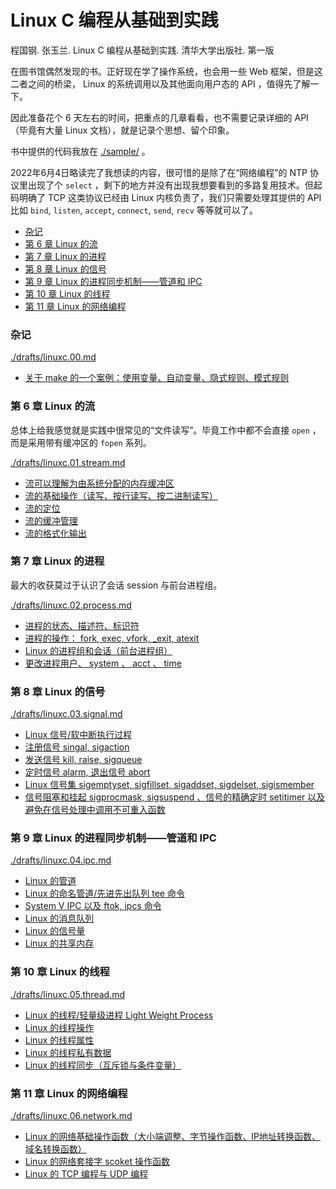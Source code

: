 # Linux C 编程从基础到实践

程国钢. 张玉兰. Linux C 编程从基础到实践. 清华大学出版社. 第一版

在图书馆偶然发现的书。正好现在学了操作系统，也会用一些 Web 框架，但是这二者之间的桥梁， Linux 的系统调用以及其他面向用户态的 API ，值得先了解一下。

因此准备花个 6 天左右的时间，把重点的几章看看，也不需要记录详细的 API （毕竟有大量 Linux 文档），就是记录个思想、留个印象。

书中提供的代码我放在 [./sample/](./sample/) 。

2022年6月4日略读完了我想读的内容，很可惜的是除了在“网络编程”的 NTP 协议里出现了个 `select` ，剩下的地方并没有出现我想要看到的多路复用技术。但起码明确了 TCP 这类协议已经由 Linux 内核负责了，我们只需要处理其提供的 API 比如 `bind`, `listen`, `accept`, `connect`, `send`, `recv` 等等就可以了。

<!-- @import "[TOC]" {cmd="toc" depthFrom=3 depthTo=6 orderedList=false} -->

<!-- code_chunk_output -->

- [杂记](#杂记)
- [第 6 章 Linux 的流](#第-6-章-linux-的流)
- [第 7 章 Linux 的进程](#第-7-章-linux-的进程)
- [第 8 章 Linux 的信号](#第-8-章-linux-的信号)
- [第 9 章 Linux 的进程同步机制——管道和 IPC](#第-9-章-linux-的进程同步机制管道和-ipc)
- [第 10 章 Linux 的线程](#第-10-章-linux-的线程)
- [第 11 章 Linux 的网络编程](#第-11-章-linux-的网络编程)

<!-- /code_chunk_output -->

### 杂记

[./drafts/linuxc.00.md](./drafts/linuxc.00.md)
- [关于 make 的一个案例：使用变量、自动变量、隐式规则、模式规则](./drafts/linuxc.00.md#关于-make-的一个案例使用变量-自动变量-隐式规则-模式规则)

### 第 6 章 Linux 的流

总体上给我感觉就是实践中很常见的“文件读写”。毕竟工作中都不会直接 `open` ，而是采用带有缓冲区的 `fopen` 系列。

[./drafts/linuxc.01.stream.md](./drafts/linuxc.01.stream.md)
- [流可以理解为由系统分配的内存缓冲区](./drafts/linuxc.01.stream.md#流可以理解为由系统分配的内存缓冲区)
- [流的基础操作（读写、按行读写、按二进制读写）](./drafts/linuxc.01.stream.md#流的基础操作读写-按行读写-按二进制读写)
- [流的定位](./drafts/linuxc.01.stream.md#流的定位)
- [流的缓冲管理](./drafts/linuxc.01.stream.md#流的缓冲管理)
- [流的格式化输出](./drafts/linuxc.01.stream.md#流的格式化输出)

### 第 7 章 Linux 的进程

最大的收获莫过于认识了会话 session 与前台进程组。

[./drafts/linuxc.02.process.md](./drafts/linuxc.02.process.md)
- [进程的状态、描述符、标识符](./drafts/linuxc.02.process.md#进程的状态-描述符-标识符)
- [进程的操作： fork, exec, vfork, _exit, atexit](./drafts/linuxc.02.process.md#进程的操作-fork-exec-vfork-_exit-atexit)
- [Linux 的进程组和会话（前台进程组）](./drafts/linuxc.02.process.md#linux-的进程组和会话前台进程组)
- [更改进程用户、 system 、 acct 、 time](./drafts/linuxc.02.process.md#更改进程用户-system-acct-time)

### 第 8 章 Linux 的信号

[./drafts/linuxc.03.signal.md](./drafts/linuxc.03.signal.md)
- [Linux 信号/软中断执行过程](./drafts/linuxc.03.signal.md#linux-信号软中断执行过程)
- [注册信号 singal, sigaction](./drafts/linuxc.03.signal.md#注册信号-singal-sigaction)
- [发送信号 kill, raise, sigqueue](./drafts/linuxc.03.signal.md#发送信号-kill-raise-sigqueue)
- [定时信号 alarm, 退出信号 abort](./drafts/linuxc.03.signal.md#定时信号-alarm-退出信号-abort)
- [Linux 信号集 sigemptyset, sigfillset, sigaddset, sigdelset, sigismember](./drafts/linuxc.03.signal.md#linux-信号集-sigemptyset-sigfillset-sigaddset-sigdelset-sigismember)
- [信号阻塞和挂起 sigprocmask, sigsuspend 、信号的精确定时 setitimer 以及避免在信号处理中调用不可重入函数](./drafts/linuxc.03.signal.md#信号阻塞和挂起-sigprocmask-sigsuspend-信号的精确定时-setitimer-以及避免在信号处理中调用不可重入函数)

### 第 9 章 Linux 的进程同步机制——管道和 IPC

[./drafts/linuxc.04.ipc.md](./drafts/linuxc.04.ipc.md)
- [Linux 的管道](./drafts/linuxc.04.ipc.md#linux-的管道)
- [Linux 的命名管道/先进先出队列 tee 命令](./drafts/linuxc.04.ipc.md#linux-的命名管道先进先出队列-tee-命令)
- [System V IPC 以及 ftok, ipcs 命令](./drafts/linuxc.04.ipc.md#system-v-ipc-以及-ftok-ipcs-命令)
- [Linux 的消息队列](./drafts/linuxc.04.ipc.md#linux-的消息队列)
- [Linux 的信号量](./drafts/linuxc.04.ipc.md#linux-的信号量)
- [Linux 的共享内存](./drafts/linuxc.04.ipc.md#linux-的共享内存)

### 第 10 章 Linux 的线程

[./drafts/linuxc.05.thread.md](./drafts/linuxc.05.thread.md)
- [Linux 的线程/轻量级进程 Light Weight Process](./drafts/linuxc.05.thread.md#linux-的线程轻量级进程-light-weight-process)
- [Linux 的线程操作](./drafts/linuxc.05.thread.md#linux-的线程操作)
- [Linux 的线程属性](./drafts/linuxc.05.thread.md#linux-的线程属性)
- [Linux 的线程私有数据](./drafts/linuxc.05.thread.md#linux-的线程私有数据)
- [Linux 的线程同步（互斥锁与条件变量）](./drafts/linuxc.05.thread.md#linux-的线程同步互斥锁与条件变量)

### 第 11 章 Linux 的网络编程

[./drafts/linuxc.06.network.md](./drafts/linuxc.06.network.md)
- [Linux 的网络基础操作函数（大小端调整、字节操作函数、IP地址转换函数、域名转换函数）](./drafts/linuxc.06.network.md#linux-的网络基础操作函数大小端调整-字节操作函数-ip地址转换函数-域名转换函数)
- [Linux 的网络套接字 scoket 操作函数](./drafts/linuxc.06.network.md#linux-的网络套接字-scoket-操作函数)
- [Linux 的 TCP 编程与 UDP 编程](./drafts/linuxc.06.network.md#linux-的-tcp-编程与-udp-编程)
